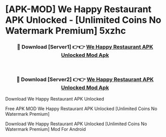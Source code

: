 # [APK-MOD] We Happy Restaurant APK Unlocked - [Unlimited Coins No Watermark Premium] 5xzhc



<div align="center">
<h3>🔴 Download [Server1] 👉👉 <a href="https://momento.my/?title=We_Happy_Restaurant_APK_Unlocked">We Happy Restaurant APK Unlocked Mod Apk</a></h3><br>

<h3>🔴 Download [Server2] 👉👉 <a href="https://momento.my/?title=We_Happy_Restaurant_APK_Unlocked">We Happy Restaurant APK Unlocked Mod Apk</a></h3>
</div>



Download We Happy Restaurant APK Unlocked 

Free APK MOD We Happy Restaurant APK Unlocked [Unlimited Coins No Watermark Premium]

Download We Happy Restaurant APK Unlocked [Unlimited Coins No Watermark Premium] Mod For Android
